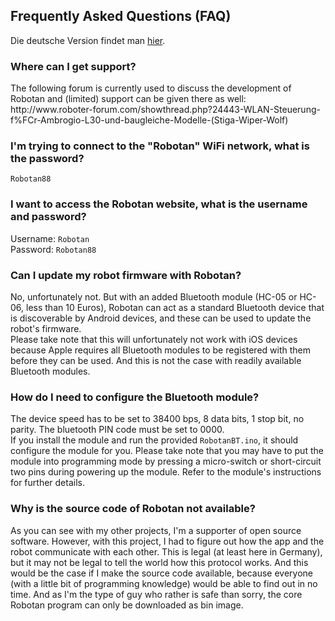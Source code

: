 <H2>Frequently Asked Questions (FAQ)</H2>
Die deutsche Version findet man <A HREF="FAQ_de.md">hier</A>.
<H3>Where can I get support?</H3>
The following forum is currently used to discuss the development of Robotan and (limited) support can be given there as well:<BR>
  http://www.roboter-forum.com/showthread.php?24443-WLAN-Steuerung-f%FCr-Ambrogio-L30-und-baugleiche-Modelle-(Stiga-Wiper-Wolf)
<H3>I'm trying to connect to the "Robotan" WiFi network, what is the password?</H3>
  <code>Robotan88</code>
<H3>I want to access the Robotan website, what is the username and password?</H3>
  Username: <code>Robotan</code>  <BR>
Password: <code>Robotan88</code>
<H3>Can I update my robot firmware with Robotan?</H3>
No, unfortunately not. But with an added Bluetooth module (HC-05 or HC-06, less than 10 Euros), Robotan can act as a standard Bluetooth device that is discoverable by Android devices, and these can be used to update the robot's firmware.<BR>
Please take note that this will unfortunately not work with iOS devices because Apple requires all Bluetooth modules to be registered with them before they can be used. And this is not the case with readily available Bluetooth modules.
<H3>How do I need to configure the Bluetooth module?</H3>
The device speed has to be set to 38400 bps, 8 data bits, 1 stop bit, no parity. The bluetooth PIN code must be set to 0000.<BR>
If you install the module and run the provided <code>RobotanBT.ino</code>, it should configure the module for you. Please take note that you may have to put the module into programming mode by pressing a micro-switch or short-circuit two pins during powering up the module. Refer to the module's instructions for further details.
<H3>Why is the source code of Robotan not available?</H3>
As you can see with my other projects, I'm a supporter of open source software. However, with this project, I had to figure out how the app and the robot communicate with each other. This is legal (at least here in Germany), but it may not be legal to tell the world how this protocol works. And this would be the case if I make the source code available, because everyone (with a little bit of programming knowledge) would be able to find out in no time. And as I'm the type of guy who rather is safe than sorry, the core Robotan program can only be downloaded as bin image.
